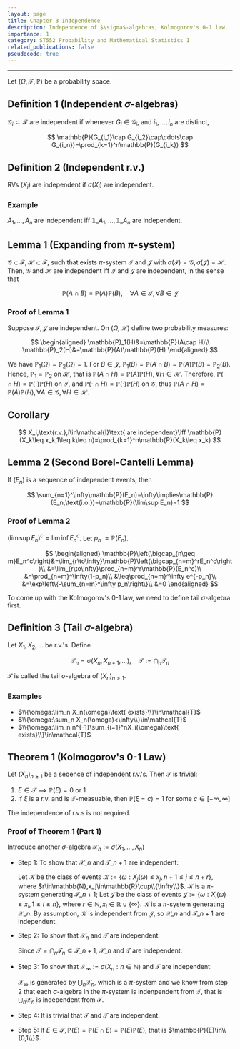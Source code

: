 ```yaml
---
layout: page
title: Chapter 3 Independence
description: Independence of $\sigma$-algebras, Kolmogorov's 0-1 law.
importance: 1
category: ST552 Probability and Mathematical Statistics I
related_publications: false
pseudocode: true
---
```


******

Let $(\Omega,\mathcal{F},\mathbb{P})$ be a probability space.

## Definition 1 (Independent $\sigma$-algebras)

$\mathcal{G}_i\subset\mathcal{F}$ are independent if whenever $G_i\in\mathcal{G}_i$, and $i_1,\dots,i_n$ are distinct, 

$$
\mathbb{P}(G_{i_1}\cap G_{i_2}\cap\cdots\cap G_{i_n})=\prod_{k=1}^n\mathbb{P}(G_{i_k})
$$

## Definition 2 (Independent r.v.)

RVs $(X_i)$ are independent if $\sigma(X_i)$ are independent.

### Example

$A_1,\dots,A_n$ are independent iff $\mathbb{1}\_{A_1},\dots,\mathbb{1}\_{A_n}$ are independent.

## Lemma 1 (Expanding from $\pi$-system)

$\mathcal{G}\subset\mathcal{F},\mathcal{H}\subset\mathcal{F}$, such that exists $\pi$-system $\mathcal{I}$ and $\mathcal{J}$ with $\sigma(\mathcal{I})=\mathcal{G},\sigma(\mathcal{J})=\mathcal{H}$. Then, $\mathcal{G}$ and $\mathcal{H}$ are independent iff $\mathcal{I}$ and $\mathcal{J}$ are independent, in the sense that

$$
\mathbb{P}(A\cap B)=\mathbb{P}(A)\mathbb{P}(B),\quad \forall A\in\mathcal{I},\forall B\in\mathcal{J}
$$

### Proof of Lemma 1

Suppose $\mathcal{I},\mathcal{J}$ are independent. On $(\Omega,\mathcal{H})$ define two probability measures:

$$
\begin{aligned}
\mathbb{P}_1(H)&=\mathbb{P}(A\cap H)\\
\mathbb{P}_2(H)&=\mathbb{P}(A)\mathbb{P}(H)
\end{aligned}
$$

We have $\mathbb{P}_1(\Omega)=\mathbb{P}_2(\Omega)=1$. For $B\in\mathcal{J}$, $\mathbb{P}_1(B)=\mathbb{P}(A\cap B)=\mathbb{P}(A)\mathbb{P}(B)=\mathbb{P}_2(B)$. Hence, $\mathbb{P}_1=\mathbb{P}_2$ on $\mathcal{H}$, that is $\mathbb{P}(A\cap H)=\mathbb{P}(A)\mathbb{P}(H),\forall H\in\mathcal{H}$. Therefore, $\mathbb{P}(\cdot\cap H)=\mathbb{P}(\cdot)\mathbb{P}(H)$ on $\mathcal{I}$, and $\mathbb{P}(\cdot\cap H)=\mathbb{P}(\cdot)\mathbb{P}(H)$ on $\mathcal{G}$, thus $\mathbb{P}(A\cap H)=\mathbb{P}(A)\mathbb{P}(H),\forall A\in\mathcal{G},\forall H\in\mathcal{H}$.

## Corollary

$$
X_i,\text{r.v.},i\in\mathcal{I}\text{ are independent}\iff \mathbb{P}(X_k\leq x_k,1\leq k\leq n)=\prod_{k=1}^n\mathbb{P}(X_k\leq x_k)
$$

## Lemma 2 (Second Borel-Cantelli Lemma)

If $(E_n)$ is a sequence of independent events, then

$$
\sum_{n=1}^\infty\mathbb{P}(E_n)=\infty\implies\mathbb{P}(E_n,\text{i.o.})=\mathbb{P}(\lim\sup E_n)=1
$$

### Proof of Lemma 2

$(\lim\sup E_n)^c=\lim\inf E_n^c$. Let $p_n:=\mathbb{P}(E_n)$.

$$
\begin{aligned}
\mathbb{P}\left(\bigcap_{n\geq m}E_n^c\right)&=\lim_{r\to\infty}\mathbb{P}\left(\bigcap_{n=m}^rE_n^c\right)\\
&=\lim_{r\to\infty}\prod_{n=m}^r\mathbb{P}(E_n^c)\\
&=\prod_{n=m}^\infty(1-p_n)\\
&\leq\prod_{n=m}^\infty e^{-p_n}\\
&=\exp\left\{-\sum_{n=m}^\infty p_n\right\}\\
&=0
\end{aligned}
$$

To come up with the Kolmogorov's 0-1 law, we need to define tail $\sigma$-algebra first.

## Definition 3 (Tail $\sigma$-algebra)

Let $X_1,X_2,\dots$ be r.v.'s. Define

$$
\mathcal{T}_n=\sigma(X_n,X_{n+1},\dots),\quad\mathcal{T}:=\bigcap_n\mathcal{T}_n
$$

$\mathcal{T}$ is called the tail $\sigma$-algebra of $(X_n)_{n\geq1}$.

### Examples

- $\\{\omega:\lim_n X_n(\omega)\text{ exists}\\}\in\mathcal{T}$
- $\\{\omega:\sum_n X_n(\omega)<\infty\\}\in\mathcal{T}$
- $\\{\omega:\lim_n n^{-1}\sum_{i=1}^nX_i(\omega)\text{ exists}\\}\in\mathcal{T}$

## Theorem 1 (Kolmogorov's 0-1 Law)

Let $(X_n)_{n\geq1}$ be a seqence of independent r.v.'s. Then $\mathcal{T}$ is trivial:

1. $E\in\mathcal{T}\implies\mathbb{P}(E)=0\text{ or }1$
2. If $\xi$ is a r.v. and is $\mathcal{T}$-measuable, then $\mathbb{P}(\xi=c)=1$ for some $c\in[-\infty,\infty]$

The independence of r.v.s is not required.

### Proof of Theorem 1 (Part 1)

Introduce another $\sigma$-algebra $\mathcal{X}_n:=\sigma(X_1,\dots,X_n)$

- Step 1: To show that $\mathcal{X}\_n$ and $\mathcal{T}\_{n+1}$ are independent:

  Let $\mathcal{K}$ be the class of events $\mathcal{K}:=\lbrace \omega:X_j(\omega)\leq x_j,n+1\leq j\leq n+r \rbrace$, where $r\in\mathbb{N},x_j\in\mathbb{R}\cup\\{\infty\\}$. $\mathcal{K}$ is a $\pi$-system generating $\mathcal{T}\_{n+1}$; Let $\mathcal{J}$ be the class of events $\mathcal{J}:=\lbrace \omega:X_i(\omega)\leq x_i,1\leq i\leq n\rbrace$, where $r\in\mathbb{N},x_i\in\mathbb{R}\cup\lbrace \infty\rbrace$. $\mathcal{K}$ is a $\pi$-system generating $\mathcal{X}\_n$. By assumption, $\mathcal{K}$ is independent from $\mathcal{J}$, so $\mathcal{X}\_n$ and $\mathcal{T}\_{n+1}$ are independent.

- Step 2: To show that $\mathcal{X}_n$ and $\mathcal{T}$ are independent:

  Since $\mathcal{T}=\bigcap_n\mathcal{T}_n\subseteq\mathcal{T}\_{n+1}$,  $\mathcal{X}\_n$ and $\mathcal{T}$ are independent.

- Step 3: To show that $\mathcal{X}_\infty:=\sigma(X_n:n\in\mathbb{N})$ and $\mathcal{T}$ are independent:

  $\mathcal{X}_\infty$ is generated by $\bigcup_n\mathcal{X}_n$, which is a $\pi$-system and we know from step 2 that each $\sigma$-algebra in the $\pi$-system is indenpendent from $\mathcal{T}$, that is $\bigcup_n\mathcal{X}_n$ is independent from $\mathcal{T}$.

- Step 4: It is trivial that $\mathcal{T}$ and $\mathcal{T}$ are independent.

- Step 5: If $E\in\mathcal{T},\mathbb{P}(E)=\mathbb{P}(E\cap E)=\mathbb{P}(E)\mathbb{P}(E)$, that is $\mathbb{P}(E)\in\\{0,1\\}$.

